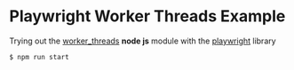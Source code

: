 # Playwright Worker Threads Example

Trying out the [worker_threads](https://nodejs.org/api/worker_threads.html) **node js** module with the
[playwright](https://www.npmjs.com/package/playwright) library

```shell script
$ npm run start
```
